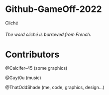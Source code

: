 # Github-GameOff-2022
 Cliché
 
###### The word *cliché* is borrowed from French.

# Contributors
@Calcifer-45 (some graphics)

@Guyt0u (music)

@ThatOddShade (me, code, graphics, design...)
